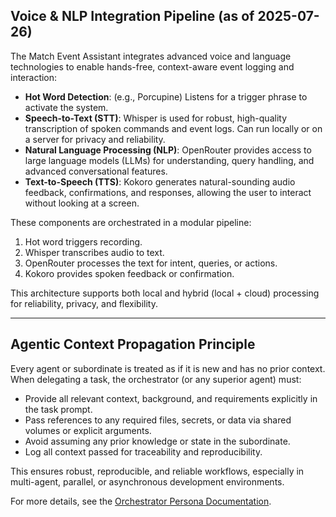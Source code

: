 
## Voice & NLP Integration Pipeline (as of 2025-07-26)

The Match Event Assistant integrates advanced voice and language technologies to enable hands-free, context-aware event logging and interaction:

- **Hot Word Detection**: (e.g., Porcupine) Listens for a trigger phrase to activate the system.
- **Speech-to-Text (STT)**: Whisper is used for robust, high-quality transcription of spoken commands and event logs. Can run locally or on a server for privacy and reliability.
- **Natural Language Processing (NLP)**: OpenRouter provides access to large language models (LLMs) for understanding, query handling, and advanced conversational features.
- **Text-to-Speech (TTS)**: Kokoro generates natural-sounding audio feedback, confirmations, and responses, allowing the user to interact without looking at a screen.

These components are orchestrated in a modular pipeline:
1. Hot word triggers recording.
2. Whisper transcribes audio to text.
3. OpenRouter processes the text for intent, queries, or actions.
4. Kokoro provides spoken feedback or confirmation.

This architecture supports both local and hybrid (local + cloud) processing for reliability, privacy, and flexibility.

---

## Agentic Context Propagation Principle

Every agent or subordinate is treated as if it is new and has no prior context. When delegating a task, the orchestrator (or any superior agent) must:
- Provide all relevant context, background, and requirements explicitly in the task prompt.
- Pass references to any required files, secrets, or data via shared volumes or explicit arguments.
- Avoid assuming any prior knowledge or state in the subordinate.
- Log all context passed for traceability and reproducibility.

This ensures robust, reproducible, and reliable workflows, especially in multi-agent, parallel, or asynchronous development environments.

For more details, see the [Orchestrator Persona Documentation](/a0/prompts/orchestrator/orchestrator.md).
